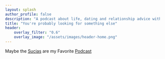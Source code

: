 ```yaml
---
layout: splash
author_profile: false
description: "A podcast about life, dating and relationship advice with a kink twist"
title: "You're probably looking for something else"
header:
    overlay_filter: "0.6"
    overlay_image: "/assets/images/header-home.png"
---
```

Maybe the [Sucias](https://sucias.xyz) are my Favorite [Podcast](https://anchor.fm/sucias)
